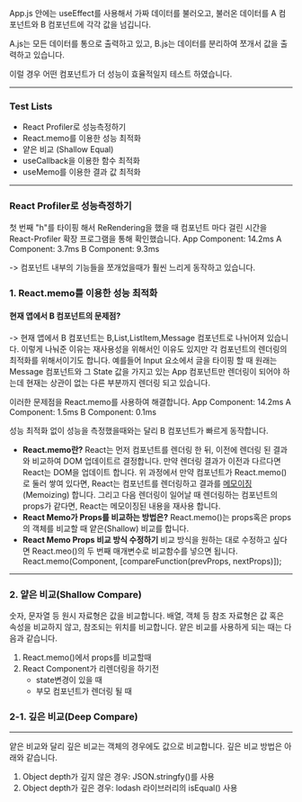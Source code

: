 App.js 안에는 useEffect를 사용해서 가짜 데이터를 불러오고,
불러온 데이터를 A 컴포넌트와 B 컴포넌트에 각각 값을 넘깁니다.

A.js는 모든 데이터를 통으로 출력하고 있고,
B.js는 데이터를 분리하여 쪼개서 값을 출력하고 있습니다.

이럴 경우 어떤 컴포넌트가 더 성능이 효율적일지 테스트 하였습니다.

---

### Test Lists

- React Profiler로 성능측정하기
- React.memo를 이용한 성능 최적화
- 얕은 비교 (Shallow Equal)
- useCallback을 이용한 함수 최적화
- useMemo를 이용한 결과 값 최적화

---

### React Profiler로 성능측정하기

첫 번째 "h"를 타이핑 해서 ReRendering을 했을 때 컴포넌트 마다 걸린 시간을
React-Profiler 확장 프로그램을 통해 확인했습니다.
App Component: 14.2ms
A Component: 3.7ms
B Component: 9.3ms

-> 컴포넌트 내부의 기능들을 쪼개었을때가 훨씬 느리게 동작하고 있습니다.

### 1. React.memo를 이용한 성능 최적화

#### 현재 앱에서 B 컴포넌트의 문제점?

-> 현재 앱에서 B 컴포넌트는 B,List,ListItem,Message 컴포넌트로 나뉘어져 있습니다. 이렇게 나눠준 이유는 재사용성을 위해서인 이유도 있지만 각 컴포넌트의 렌더링의 최적화를 위해서이기도 합니다. 예를들어 Input 요소에서 글을 타이핑 할 때 원래는 Message 컴포넌트와 그 State 값을 가지고 있는 App 컴포넌트만 렌더링이 되어야 하는데 현재는 상관이 없는 다른 부분까지 렌더링 되고 있습니다.

이러한 문제점을 React.memo를 사용하여 해결합니다.
App Component: 14.2ms
A Component: 1.5ms
B Component: 0.1ms

성능 최적화 없이 성능을 측정했을때와는 달리 B 컴포넌트가 빠르게 동작합니다.

- **React.memo란?**
  React는 먼저 컴포넌트를 렌더링 한 뒤, 이전에 렌더링 된 결과와 비교하여 DOM 업데이트르 결정합니다. 만약 렌더링 결과가 이전과 다르다면 React는 DOM을 업데이트 합니다.
  위 과정에서 만약 컴포넌트가 React.memo()로 둘러 쌓여 있다면, React는 컴포넌트를 렌더링하고 결과를 [메모이징](https://velog.io/@4775614/%EB%A9%94%EB%AA%A8%EC%9D%B4%EC%A0%9C%EC%9D%B4%EC%85%98Memoization%EC%9D%B4%EB%9E%80)(Memoizing) 합니다. 그리고 다음 렌더링이 일어날 때 렌더링하는 컴포넌트의 props가 같다면, React는 메모이징된 내용을 재사용 합니다.
- **React Memo가 Props를 비교하는 방법은?**
  React.memo()는 props혹은 props의 객체를 비교할 때 얕은(Shallow) 비교를 합니다.
- **React Memo Props 비교 방식 수정하기**
  비교 방식을 원하는 대로 수정하고 싶다면 React.meo()의 두 번째 매개변수로 비교함수를 넣으면 됩니다.
  React.memo(Component, [compareFunction(prevProps, nextProps)]);

---

### 2. 얕은 비교(Shallow Compare)

숫자, 문자열 등 원시 자료형은 값을 비교합니다. 배열, 객체 등 참조 자료형은 값 혹은 속성을 비교하지 않고, 참조되는 위치를 비교합니다. 얕은 비교를 사용하게 되는 때는 다음과 같습니다.

1. React.memo()에서 props를 비교할때
2. React Component가 리렌더링을 하기전
   - state변경이 있을 때
   - 부모 컴포넌트가 렌더링 될 때

### 2-1. 깊은 비교(Deep Compare)

---

얕은 비교와 달리 깊은 비교는 객체의 경우에도 값으로 비교합니다. 깊은 비교 방법은 아래와 같습니다.

1. Object depth가 깊지 않은 경우: JSON.stringfy()를 사용
2. Object depth가 깊은 경우: lodash 라이브러리의 isEqual() 사용
